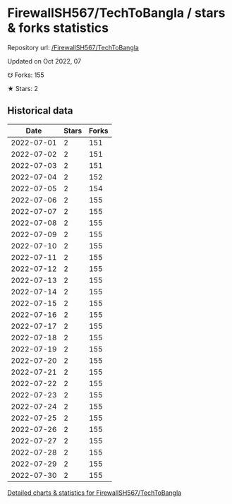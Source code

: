 # FirewallSH567/TechToBangla / stars & forks statistics

Repository url: [/FirewallSH567/TechToBangla](https://github.com/FirewallSH567/TechToBangla)

Updated on Oct 2022, 07

☋ Forks: 155

★ Stars: 2

## Historical data
| Date | Stars | Forks |
|------|-------|-------|
| 2022-07-01 | 2 | 151 | 
| 2022-07-02 | 2 | 151 | 
| 2022-07-03 | 2 | 151 | 
| 2022-07-04 | 2 | 152 | 
| 2022-07-05 | 2 | 154 | 
| 2022-07-06 | 2 | 155 | 
| 2022-07-07 | 2 | 155 | 
| 2022-07-08 | 2 | 155 | 
| 2022-07-09 | 2 | 155 | 
| 2022-07-10 | 2 | 155 | 
| 2022-07-11 | 2 | 155 | 
| 2022-07-12 | 2 | 155 | 
| 2022-07-13 | 2 | 155 | 
| 2022-07-14 | 2 | 155 | 
| 2022-07-15 | 2 | 155 | 
| 2022-07-16 | 2 | 155 | 
| 2022-07-17 | 2 | 155 | 
| 2022-07-18 | 2 | 155 | 
| 2022-07-19 | 2 | 155 | 
| 2022-07-20 | 2 | 155 | 
| 2022-07-21 | 2 | 155 | 
| 2022-07-22 | 2 | 155 | 
| 2022-07-23 | 2 | 155 | 
| 2022-07-24 | 2 | 155 | 
| 2022-07-25 | 2 | 155 | 
| 2022-07-26 | 2 | 155 | 
| 2022-07-27 | 2 | 155 | 
| 2022-07-28 | 2 | 155 | 
| 2022-07-29 | 2 | 155 | 
| 2022-07-30 | 2 | 155 | 


[Detailed charts & statistics for FirewallSH567/TechToBangla](https://reviewgithub.com/rep/FirewallSH567/TechToBangla)
